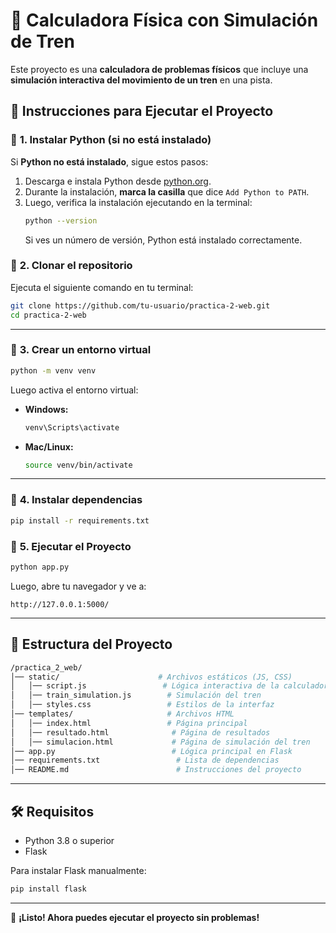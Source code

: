 
# 🚀 Calculadora Física con Simulación de Tren  

Este proyecto es una **calculadora de problemas físicos** que incluye una **simulación interactiva del movimiento de un tren** en una pista.  

## 🔧 **Instrucciones para Ejecutar el Proyecto**  

### 📌 **1. Instalar Python (si no está instalado)**
Si **Python no está instalado**, sigue estos pasos:

1. Descarga e instala Python desde [python.org](https://www.python.org/downloads/).
2. Durante la instalación, **marca la casilla** que dice `Add Python to PATH`.
3. Luego, verifica la instalación ejecutando en la terminal:
   ```bash
   python --version
   ```
   Si ves un número de versión, Python está instalado correctamente.


### 📌 **2. Clonar el repositorio**  
Ejecuta el siguiente comando en tu terminal:  
```bash
git clone https://github.com/tu-usuario/practica-2-web.git
cd practica-2-web
```

---

### 📌 **3. Crear un entorno virtual**  
```bash
python -m venv venv
```
Luego activa el entorno virtual:

- **Windows:**  
  ```bash
  venv\Scripts\activate
  ```
- **Mac/Linux:**  
  ```bash
  source venv/bin/activate
  ```

---

### 📌 **4. Instalar dependencias**  
```bash
pip install -r requirements.txt
```

### 📌 **5. Ejecutar el Proyecto**  
```bash
python app.py
```
Luego, abre tu navegador y ve a:
```
http://127.0.0.1:5000/
```

---

## 📂 **Estructura del Proyecto**
```bash
/practica_2_web/
│── static/                      # Archivos estáticos (JS, CSS)
│   │── script.js                 # Lógica interactiva de la calculadora
│   │── train_simulation.js        # Simulación del tren
│   │── styles.css                 # Estilos de la interfaz
│── templates/                     # Archivos HTML
│   │── index.html                 # Página principal
│   │── resultado.html              # Página de resultados
│   │── simulacion.html             # Página de simulación del tren
│── app.py                          # Lógica principal en Flask
│── requirements.txt                 # Lista de dependencias
│── README.md                        # Instrucciones del proyecto
```

---

## 🛠 **Requisitos**
- Python 3.8 o superior  
- Flask  

Para instalar Flask manualmente:
```bash
pip install flask
```

---

🚀 **¡Listo! Ahora puedes ejecutar el proyecto sin problemas!**
